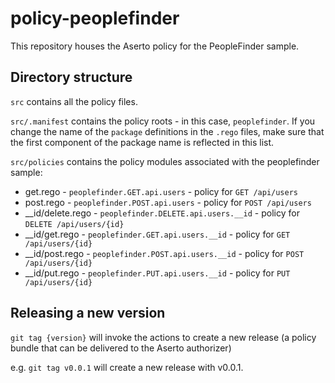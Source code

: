 # policy-peoplefinder

This repository houses the Aserto policy for the PeopleFinder sample.

## Directory structure

`src` contains all the policy files. 

`src/.manifest` contains the policy roots - in this case, `peoplefinder`. If you change the name of the `package` definitions in the `.rego` files, make sure that the first component of the package name is reflected in this list.

`src/policies` contains the policy modules associated with the peoplefinder sample:

* get.rego - `peoplefinder.GET.api.users` - policy for `GET /api/users`
* post.rego - `peoplefinder.POST.api.users` - policy for `POST /api/users`
* __id/delete.rego - `peoplefinder.DELETE.api.users.__id` - policy for `DELETE /api/users/{id}`
* __id/get.rego - `peoplefinder.GET.api.users.__id` - policy for `GET /api/users/{id}`
* __id/post.rego - `peoplefinder.POST.api.users.__id` - policy for `POST /api/users/{id}`
* __id/put.rego - `peoplefinder.PUT.api.users.__id` - policy for `PUT /api/users/{id}`

## Releasing a new version

`git tag {version}` will invoke the actions to create a new release (a policy bundle that can be delivered to the Aserto authorizer)

e.g. `git tag v0.0.1` will create a new release with v0.0.1.
